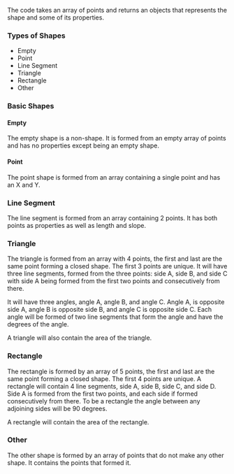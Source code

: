 <!--(dl
(section-meta
    (title Purpose of Code))
)-->

The code takes an array of points and returns an objects that represents the shape and some of its properties.

### Types of Shapes

- Empty
- Point
- Line Segment
- Triangle
- Rectangle
- Other

### Basic Shapes

#### Empty

The empty shape is a non-shape. It is formed from an empty array of points and has no properties except being an empty shape.

#### Point

The point shape is formed from an array containing a single point and has an X and Y.

### Line Segment

The line segment is formed from an array containing 2 points. It has both points as properties as well as length and slope.

### Triangle

The triangle is formed from an array with 4 points, the first and last are the same point forming a closed shape. The first 3 points are unique. It will have three line segments, formed from the three points: side A, side B, and side C with side A being formed from the first two points and consecutively from there.

It will have three angles, angle A, angle B, and angle C. Angle A, is opposite side A, angle B is opposite side B, and angle C is opposite side C. Each angle will be formed of two line segments that form the angle and have the degrees of the angle.

A triangle will also contain the area of the triangle.

### Rectangle

The rectangle is formed by an array of 5 points, the first and last are the same point forming a closed shape. The first 4 points are unique. A rectangle will contain 4 line segments, side A, side B, side C, and side D. Side A is formed from the first two points, and each side if formed consecutively from there. To be a rectangle the angle between any adjoining sides will be 90 degrees.

A rectangle will contain the area of the rectangle.

### Other

The other shape is formed by an array of points that do not make any other shape. It contains the points that formed it.